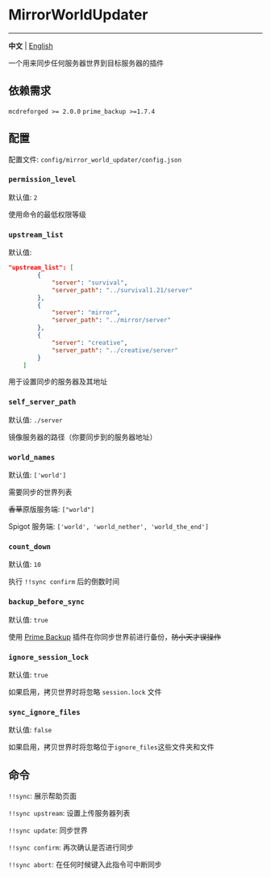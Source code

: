 # MirrorWorldUpdater

---------

**中文** | [English](./README.md)

一个用来同步任何服务器世界到目标服务器的插件

## 依赖需求

`mcdreforged >= 2.0.0`
`prime_backup >=1.7.4`

## 配置

配置文件: `config/mirror_world_updater/config.json`

### `permission_level`

默认值: `2`

使用命令的最低权限等级

### `upstream_list`

默认值:
```json
"upstream_list": [
        {
            "server": "survival",
            "server_path": "../survival1.21/server"
        },
        {
            "server": "mirror",
            "server_path": "../mirror/server"
        },
        {
            "server": "creative",
            "server_path": "../creative/server"
        }
    ]
```

用于设置同步的服务器及其地址

### `self_server_path`

默认值: `./server`

镜像服务器的路径（你要同步到的服务器地址）

### `world_names`

默认值: `['world']`

需要同步的世界列表

~~香草~~原版服务端: `["world"]`

Spigot 服务端: `['world', 'world_nether', 'world_the_end']`

### `count_down`

默认值: `10`

执行 `!!sync confirm` 后的倒数时间

### `backup_before_sync`

默认值: `true`

使用 [Prime Backup](https://github.com/TISUnion/PrimeBackup) 插件在你同步世界前进行备份，~~防小天才误操作~~

### `ignore_session_lock`

默认值: `true`

如果启用，拷贝世界时将忽略 `session.lock` 文件

### `sync_ignore_files`

默认值: `false`

如果启用，拷贝世界时将忽略位于`ignore_files`这些文件夹和文件

## 命令

`!!sync`: 展示帮助页面

`!!sync upstream`: 设置上传服务器列表

`!!sync update`: 同步世界

`!!sync confirm`: 再次确认是否进行同步

`!!sync abort`: 在任何时候键入此指令可中断同步
